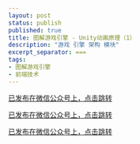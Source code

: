 ```yaml
---
layout: post
status: publish
published: true
title: 图解游戏引擎 - Unity动画原理（1）
description: "游戏 引擎 架构 模块"
excerpt_separator: ===
tags:
- 图解游戏引擎
- 前端技术
---
```


[已发布在微信公众号上，点击跳转](https://mp.weixin.qq.com/s/Tq2LNqqJSeuInLeQgBHXGA)

[已发布在微信公众号上，点击跳转](https://mp.weixin.qq.com/s/Tq2LNqqJSeuInLeQgBHXGA)

[已发布在微信公众号上，点击跳转](https://mp.weixin.qq.com/s/Tq2LNqqJSeuInLeQgBHXGA)

